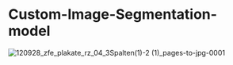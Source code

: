 # Custom-Image-Segmentation-model

![120928_zfe_plakate_rz_04_3Spalten(1)-2 (1)_pages-to-jpg-0001](https://github.com/BhavinPrajapti/Custom-Image-Segmentation-model/assets/133592139/bab246be-d956-4123-a752-11ffa9961cdb)
